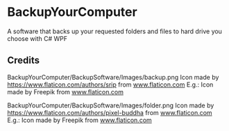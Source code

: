 # BackupYourComputer
A software that backs up your requested folders and files to hard drive you choose with C# WPF

## Credits

BackupYourComputer/BackupSoftware/Images/backup.png Icon made by https://www.flaticon.com/authors/srip from www.flaticon.com 
E.g.: Icon made by Freepik from www.flaticon.com 

BackupYourComputer/BackupSoftware/Images/folder.png Icon made by https://www.flaticon.com/authors/pixel-buddha from www.flaticon.com 
E.g.: Icon made by Freepik from www.flaticon.com 